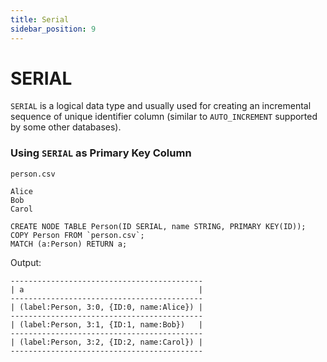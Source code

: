 ```yaml
---
title: Serial
sidebar_position: 9
---
```


# SERIAL
`SERIAL` is a logical data type and usually used for creating an incremental sequence of unique identifier column (similar to `AUTO_INCREMENT` supported by some other databases).


### Using `SERIAL` as Primary Key Column
`person.csv`
```
Alice
Bob
Carol
```

```
CREATE NODE TABLE Person(ID SERIAL, name STRING, PRIMARY KEY(ID));
COPY Person FROM `person.csv`;
MATCH (a:Person) RETURN a;
```
Output:
```
-------------------------------------------
| a                                       |
-------------------------------------------
| (label:Person, 3:0, {ID:0, name:Alice}) |
-------------------------------------------
| (label:Person, 3:1, {ID:1, name:Bob})   |
-------------------------------------------
| (label:Person, 3:2, {ID:2, name:Carol}) |
-------------------------------------------
```